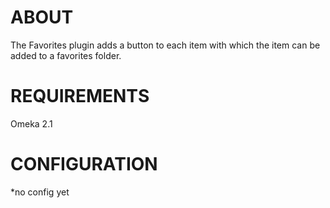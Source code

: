 # ABOUT

The Favorites plugin adds a button to each item with which the item can be added to a favorites folder.

# REQUIREMENTS

Omeka 2.1

# CONFIGURATION

*no config yet